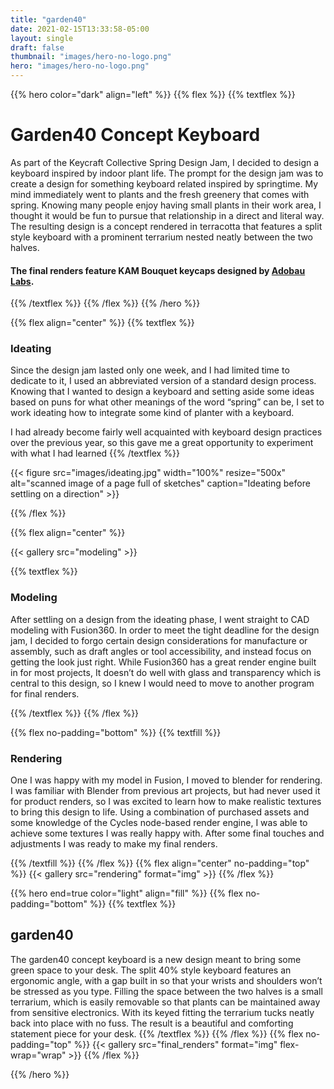 ```yaml
---
title: "garden40"
date: 2021-02-15T13:33:58-05:00
layout: single
draft: false
thumbnail: "images/hero-no-logo.png"
hero: "images/hero-no-logo.png"
---
```

{{% hero color="dark" align="left" %}}
{{% flex %}}
{{% textflex %}}

# Garden40 Concept Keyboard

As part of the Keycraft Collective Spring Design Jam, I decided to design a keyboard inspired by indoor plant life. The prompt for the design jam was to create a design for something keyboard related inspired by springtime. My mind immediately went to plants and the fresh greenery that comes with spring. Knowing many people enjoy having small plants in their work area, I thought it would be fun to pursue that relationship in a direct and literal way. The resulting design is a concept rendered in terracotta that features a split style keyboard with a prominent terrarium nested neatly between the two halves.

#### The final renders feature KAM Bouquet keycaps designed by [Adobau Labs](https://adobaulabs.com/).

{{% /textflex %}}
{{% /flex %}}
{{% /hero %}}


{{% flex align="center" %}}
{{% textflex %}}
### Ideating

Since the design jam lasted only one week, and I had limited time to dedicate to it, I used an abbreviated version of a standard design process. Knowing that I wanted to design a keyboard and setting aside some ideas based on puns for what other meanings of the word “spring” can be, I set to work ideating how to integrate some kind of planter with a keyboard.


I had already become fairly well acquainted with keyboard design practices over the previous year, so this gave me a great opportunity to experiment with what I had learned
{{% /textflex %}}

{{< figure src="images/ideating.jpg" width="100%" resize="500x" alt="scanned image of a page full of sketches" caption="Ideating before settling on a direction" >}}

{{% /flex %}}

{{% flex align="center" %}}

{{< gallery src="modeling"  >}}

{{% textflex %}}

### Modeling

After settling on a design from the ideating phase, I went straight to CAD modeling with Fusion360. In order to meet the tight deadline for the design jam, I decided to forgo certain design considerations for manufacture or assembly, such as draft angles or tool accessibility, and instead focus on getting the look just right. While Fusion360 has a great render engine built in for most projects, It doesn’t do well with glass and transparency which is central to this design, so I knew I would need to move to another program for final renders.


{{% /textflex %}}
{{% /flex %}}

{{% flex no-padding="bottom" %}}
{{% textfill %}}

### Rendering

One I was happy with my model in Fusion, I moved to blender for rendering. I was familiar with Blender from previous art projects, but had never used it for product renders, so I was excited to learn how to make realistic textures to bring this design to life. Using a combination of purchased assets and some knowledge of the Cycles node-based render engine, I was able to achieve some textures I was really happy with. After some final touches and adjustments I was ready to make my final renders.

{{% /textfill %}}
{{% /flex %}}
{{% flex align="center" no-padding="top" %}}
{{< gallery src="rendering" format="img" >}}
{{% /flex %}}

{{% hero end=true color="light" align="fill" %}}
{{% flex no-padding="bottom" %}}
{{% textflex %}}

## **garden**40

The garden40 concept keyboard is a new design meant to bring some green space to your desk. The split 40% style keyboard features an ergonomic angle, with a gap built in so that your wrists and shoulders won’t be stressed as you type. Filling the space between the two halves is a small terrarium, which is easily removable so that plants can be maintained away from sensitive electronics. With its keyed fitting the terrarium tucks neatly back into place with no fuss. The result is a beautiful and comforting statement piece for your desk.
{{% /textflex %}}
{{% /flex %}}
{{% flex no-padding="top" %}}
{{< gallery src="final_renders" format="img" flex-wrap="wrap" >}}
{{% /flex %}}

{{% /hero %}}